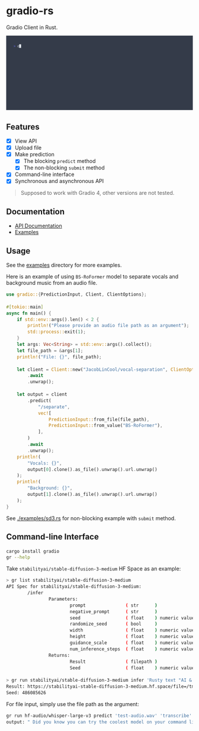 # gradio-rs

Gradio Client in Rust.

![demo gif](./images/demo.gif)

## Features

- [x] View API
- [x] Upload file
- [x] Make prediction
  - [x] The blocking `predict` method
  - [x] The non-blocking `submit` method
- [x] Command-line interface
- [x] Synchronous and asynchronous API

> Supposed to work with Gradio 4, other versions are not tested.

## Documentation

- [API Documentation](https://docs.rs/gradio)
- [Examples](./examples/)

## Usage

See the [examples](./examples/) directory for more examples.

Here is an example of using `BS-RoFormer` model to separate vocals and background music from an audio file.

```rust
use gradio::{PredictionInput, Client, ClientOptions};

#[tokio::main]
async fn main() {
    if std::env::args().len() < 2 {
        println!("Please provide an audio file path as an argument");
        std::process::exit(1);
    }
    let args: Vec<String> = std::env::args().collect();
    let file_path = &args[1];
    println!("File: {}", file_path);

    let client = Client::new("JacobLinCool/vocal-separation", ClientOptions::default())
        .await
        .unwrap();

    let output = client
        .predict(
            "/separate",
            vec![
                PredictionInput::from_file(file_path),
                PredictionInput::from_value("BS-RoFormer"),
            ],
        )
        .await
        .unwrap();
    println!(
        "Vocals: {}",
        output[0].clone().as_file().unwrap().url.unwrap()
    );
    println!(
        "Background: {}",
        output[1].clone().as_file().unwrap().url.unwrap()
    );
}
```

See [./examples/sd3.rs](./examples/sd3.rs) for non-blocking example with `submit` method.

## Command-line Interface

```sh
cargo install gradio
gr --help
```

Take `stabilityai/stable-diffusion-3-medium` HF Space as an example:

```sh
> gr list stabilityai/stable-diffusion-3-medium
API Spec for stabilityai/stable-diffusion-3-medium:
        /infer
                Parameters:
                        prompt               ( str      ) 
                        negative_prompt      ( str      ) 
                        seed                 ( float    ) numeric value between 0 and 2147483647
                        randomize_seed       ( bool     ) 
                        width                ( float    ) numeric value between 256 and 1344
                        height               ( float    ) numeric value between 256 and 1344
                        guidance_scale       ( float    ) numeric value between 0.0 and 10.0
                        num_inference_steps  ( float    ) numeric value between 1 and 50
                Returns:
                        Result               ( filepath ) 
                        Seed                 ( float    ) numeric value between 0 and 2147483647

> gr run stabilityai/stable-diffusion-3-medium infer 'Rusty text "AI & CLI" on the snow.' '' 0 true 1024 1024 5 28
Result: https://stabilityai-stable-diffusion-3-medium.hf.space/file=/tmp/gradio/5735ca7775e05f8d56d929d8f57b099a675c0a01/image.webp
Seed: 486085626
```

For file input, simply use the file path as the argument:

```sh
gr run hf-audio/whisper-large-v3 predict 'test-audio.wav' 'transcribe'
output: " Did you know you can try the coolest model on your command line?"
```

